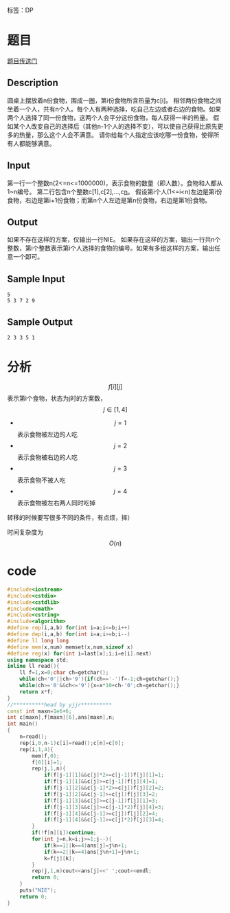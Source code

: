 ﻿---
subtitle: "DP也很妙妙啊pxp"
tags: 
 - DP-杂题
grammar_cjkRuby: true
catalog: true
layout:  post
header-img: "img/header/P83.jpg"
preview-img: "/img/preview/P83.jpg"
---
标签：DP

# 题目

[题目传送门](https://www.lydsy.com/JudgeOnline/problem.php?id=3749)

## Description
圆桌上摆放着n份食物，围成一圈，第i份食物所含热量为c[i]。
相邻两份食物之间坐着一个人，共有n个人。每个人有两种选择，吃自己左边或者右边的食物。如果两个人选择了同一份食物，这两个人会平分这份食物，每人获得一半的热量。
假如某个人改变自己的选择后（其他n-1个人的选择不变），可以使自己获得比原先更多的热量，那么这个人会不满意。
请你给每个人指定应该吃哪一份食物，使得所有人都能够满意。
## Input
第一行一个整数n(2<=n<=1000000)，表示食物的数量（即人数）。食物和人都从1~n编号。
第二行包含n个整数c[1],c[2],…,c[n](1<=c[i]<=10^9)。
假设第i个人(1<=i<n)左边是第i份食物，右边是第i+1份食物；而第n个人左边是第n份食物，右边是第1份食物。
## Output
如果不存在这样的方案，仅输出一行NIE。
如果存在这样的方案，输出一行共n个整数，第i个整数表示第i个人选择的食物的编号。如果有多组这样的方案，输出任意一个即可。
## Sample Input
```
5
5 3 7 2 9
```
## Sample Output
```
2 3 3 5 1
```

# 分析

$$f[i][j]$$表示第i个食物，状态为j时的方案数，$$j\in [1,4]$$

- $$j=1$$表示食物被左边的人吃
- $$j=2$$表示食物被右边的人吃
- $$j=3$$表示食物不被人吃
- $$j=4$$表示食物被左右两人同时吃掉

转移的时候要写很多不同的条件，有点烦，摔）

时间复杂度为$$O(n)$$

# code
```cpp
#include<iostream>
#include<cstdio>
#include<cstdlib>
#include<cmath>
#include<cstring>
#include<algorithm>
#define rep(i,a,b) for(int i=a;i<=b;i++)
#define dep(i,a,b) for(int i=a;i>=b;i--)
#define ll long long
#define mem(x,num) memset(x,num,sizeof x)
#define reg(x) for(int i=last[x];i;i=e[i].next)
using namespace std;
inline ll read(){
	ll f=1,x=0;char ch=getchar();
	while(ch<'0'||ch>'9'){if(ch=='-')f=-1;ch=getchar();}
	while(ch>='0'&&ch<='9'){x=x*10+ch-'0';ch=getchar();}
	return x*f;
}
//**********head by yjjr**********
const int maxn=1e6+6;
int c[maxn],f[maxn][6],ans[maxn],n;
int main()
{
	n=read();
	rep(i,0,n-1)c[i]=read();c[n]=c[0];
	rep(i,1,4){
		mem(f,0);
		f[0][i]=1;
		rep(j,1,n){
			if(f[j-1][1]&&c[j]*2>=c[j-1])f[j][1]=1;
			if(f[j-1][1]&&c[j]>=c[j-1])f[j][4]=1;
			if(f[j-1][2]&&c[j-1]*2>=c[j])f[j][2]=2;
			if(f[j-1][2]&&c[j-1]>=c[j])f[j][3]=2;
			if(f[j-1][3]&&c[j]>=c[j-1])f[j][1]=3;
			if(f[j-1][3]&&c[j]>=c[j-1]*2)f[j][4]=3;
			if(f[j-1][4]&&c[j-1]>=c[j])f[j][2]=4;
			if(f[j-1][4]&&c[j-1]>=c[j]*2)f[j][3]=4;
		}
		if(!f[n][i])continue;
		for(int j=n,k=i;j>=1;j--){
			if(k==1||k==4)ans[j]=j%n+1;
			if(k==2||k==4)ans[j%n+1]=j%n+1;
			k=f[j][k];
		}
		rep(j,1,n)cout<<ans[j]<<' ';cout<<endl;
		return 0;
	}
	puts("NIE");
	return 0;
}

```
